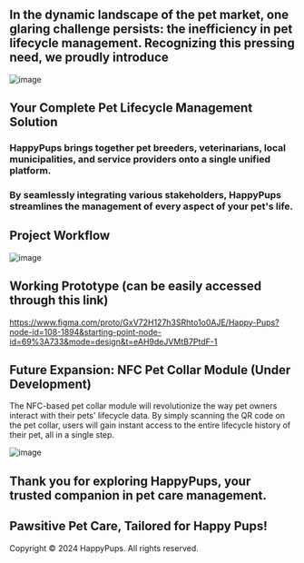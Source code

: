 ## In the dynamic landscape of the pet market, one glaring challenge persists: the inefficiency in pet lifecycle management. Recognizing this pressing need, we proudly introduce 

![image](https://github.com/ananyeah30/happyPups/assets/97330172/9abff27e-b7ef-449c-a787-598c6e7b8649)

## Your Complete Pet Lifecycle Management Solution



### HappyPups brings together pet breeders, veterinarians, local municipalities, and service providers onto a single unified platform. 
### By seamlessly integrating various stakeholders, HappyPups streamlines the management of every aspect of your pet's life.




## Project Workflow
![image](https://github.com/ananyeah30/happyPups/assets/97330172/cfd95ad4-ba86-4775-a766-17f81e0c2c69)


## Working Prototype (can be easily accessed through this link)
https://www.figma.com/proto/GxV72H127h3SRhto1o0AJE/Happy-Pups?node-id=108-1894&starting-point-node-id=69%3A733&mode=design&t=eAH9deJVMtB7PtdF-1


## Future Expansion: NFC Pet Collar Module (Under Development)
The NFC-based pet collar module will revolutionize the way pet owners interact with their pets' lifecycle data. 
By simply scanning the QR code on the pet collar, users will gain instant access to the entire lifecycle history of their pet, all in a single step. 

![image](https://github.com/ananyeah30/happyPups/assets/97330172/1ca89755-c524-4720-88ac-10a24b809211)



## Thank you for exploring HappyPups, your trusted companion in pet care management.
## Pawsitive Pet Care, Tailored for Happy Pups!
Copyright © 2024 HappyPups. All rights reserved.


